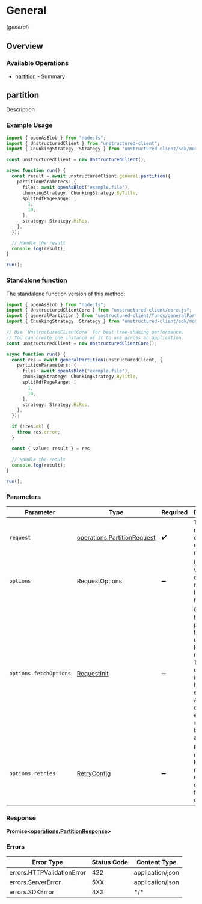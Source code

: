 # General
(*general*)

## Overview

### Available Operations

* [partition](#partition) - Summary

## partition

Description

### Example Usage

```typescript
import { openAsBlob } from "node:fs";
import { UnstructuredClient } from "unstructured-client";
import { ChunkingStrategy, Strategy } from "unstructured-client/sdk/models/shared";

const unstructuredClient = new UnstructuredClient();

async function run() {
  const result = await unstructuredClient.general.partition({
    partitionParameters: {
      files: await openAsBlob("example.file"),
      chunkingStrategy: ChunkingStrategy.ByTitle,
      splitPdfPageRange: [
        1,
        10,
      ],
      strategy: Strategy.HiRes,
    },
  });

  // Handle the result
  console.log(result);
}

run();
```

### Standalone function

The standalone function version of this method:

```typescript
import { openAsBlob } from "node:fs";
import { UnstructuredClientCore } from "unstructured-client/core.js";
import { generalPartition } from "unstructured-client/funcs/generalPartition.js";
import { ChunkingStrategy, Strategy } from "unstructured-client/sdk/models/shared";

// Use `UnstructuredClientCore` for best tree-shaking performance.
// You can create one instance of it to use across an application.
const unstructuredClient = new UnstructuredClientCore();

async function run() {
  const res = await generalPartition(unstructuredClient, {
    partitionParameters: {
      files: await openAsBlob("example.file"),
      chunkingStrategy: ChunkingStrategy.ByTitle,
      splitPdfPageRange: [
        1,
        10,
      ],
      strategy: Strategy.HiRes,
    },
  });

  if (!res.ok) {
    throw res.error;
  }

  const { value: result } = res;

  // Handle the result
  console.log(result);
}

run();
```

### Parameters

| Parameter                                                                                                                                                                      | Type                                                                                                                                                                           | Required                                                                                                                                                                       | Description                                                                                                                                                                    |
| ------------------------------------------------------------------------------------------------------------------------------------------------------------------------------ | ------------------------------------------------------------------------------------------------------------------------------------------------------------------------------ | ------------------------------------------------------------------------------------------------------------------------------------------------------------------------------ | ------------------------------------------------------------------------------------------------------------------------------------------------------------------------------ |
| `request`                                                                                                                                                                      | [operations.PartitionRequest](../../sdk/models/operations/partitionrequest.md)                                                                                                 | :heavy_check_mark:                                                                                                                                                             | The request object to use for the request.                                                                                                                                     |
| `options`                                                                                                                                                                      | RequestOptions                                                                                                                                                                 | :heavy_minus_sign:                                                                                                                                                             | Used to set various options for making HTTP requests.                                                                                                                          |
| `options.fetchOptions`                                                                                                                                                         | [RequestInit](https://developer.mozilla.org/en-US/docs/Web/API/Request/Request#options)                                                                                        | :heavy_minus_sign:                                                                                                                                                             | Options that are passed to the underlying HTTP request. This can be used to inject extra headers for examples. All `Request` options, except `method` and `body`, are allowed. |
| `options.retries`                                                                                                                                                              | [RetryConfig](../../lib/utils/retryconfig.md)                                                                                                                                  | :heavy_minus_sign:                                                                                                                                                             | Enables retrying HTTP requests under certain failure conditions.                                                                                                               |

### Response

**Promise\<[operations.PartitionResponse](../../sdk/models/operations/partitionresponse.md)\>**

### Errors

| Error Type                 | Status Code                | Content Type               |
| -------------------------- | -------------------------- | -------------------------- |
| errors.HTTPValidationError | 422                        | application/json           |
| errors.ServerError         | 5XX                        | application/json           |
| errors.SDKError            | 4XX                        | \*/\*                      |